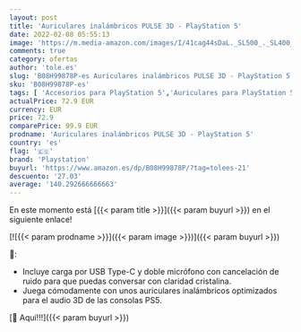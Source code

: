 ```yaml
---
layout: post
title: 'Auriculares inalámbricos PULSE 3D - PlayStation 5'
date: 2022-02-08 05:55:13
image: 'https://m.media-amazon.com/images/I/41cag44sDaL._SL500_._SL400_.jpg'
comments: true
category: ofertas
author: 'tole.es'
slug: 'B08H99878P-es Auriculares inalámbricos PULSE 3D - PlayStation 5'
sku: 'B08H99878P-es'
tags: [ 'Accesorios para PlayStation 5','Auriculares para PlayStation 5','Hardware y juegos para PlayStation 5','Videojuegos','playstation', ]
actualPrice: 72.9 EUR
currency: EUR
price: 72.9
comparePrice: 99.9 EUR
prodname: 'Auriculares inalámbricos PULSE 3D - PlayStation 5'
country: 'es'
flag: '🇪🇸'
brand: 'Playstation'
buyurl: 'https://www.amazon.es/dp/B08H99878P/?tag=tolees-21'
descuento: '27.03'
average: '140.292666666663'
---
```


En este momento está [{{< param title >}}]({{< param buyurl >}}) en el siguiente enlace!

[![{{< param prodname >}}]({{< param image >}})]({{< param buyurl >}})

🔎:

- Incluye carga por USB Type-C y doble micrófono con cancelación de ruido para que puedas conversar con claridad cristalina.
- Juega cómodamente con unos auriculares inalámbricos optimizados para el audio 3D de las consolas PS5.

[🛒 Aquí!!!]({{< param buyurl >}})
